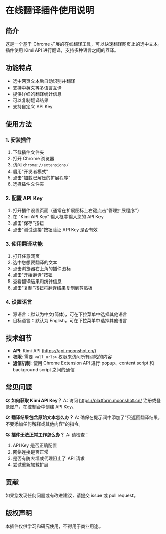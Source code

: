 # 在线翻译插件使用说明

## 简介
这是一个基于 Chrome 扩展的在线翻译工具，可以快速翻译网页上的选中文本。插件使用 Kimi API 进行翻译，支持多种语言之间的互译。

## 功能特点
- 选中网页文本后自动识别并翻译
- 支持中英文等多语言互译
- 提供详细的翻译统计信息
- 可以复制翻译结果
- 支持自定义 API Key

## 使用方法

### 1. 安装插件
1. 下载插件文件夹
2. 打开 Chrome 浏览器
3. 访问 `chrome://extensions/`
4. 启用"开发者模式"
5. 点击"加载已解压的扩展程序"
6. 选择插件文件夹

### 2. 配置 API Key
1. 打开插件设置页面（通常在扩展图标上右键点击"管理扩展程序"）
2. 在 "Kimi API Key" 输入框中输入您的 API Key
3. 点击"保存"按钮
4. 点击"测试连接"按钮验证 API Key 是否有效

### 3. 使用翻译功能
1. 打开任意网页
2. 选中您想要翻译的文本
3. 点击浏览器右上角的插件图标
4. 点击"开始翻译"按钮
5. 查看翻译结果和统计信息
6. 点击"复制"按钮将翻译结果复制到剪贴板

### 4. 设置语言
- 源语言：默认为中文(简体)，可在下拉菜单中选择其他语言
- 目标语言：默认为 English，可在下拉菜单中选择其他语言

## 技术细节
- **API**: Kimi API (https://api.moonshot.cn/)
- **权限**: 需要 `<all_urls>` 权限来访问所有网站的内容
- **通信机制**: 使用 Chrome Extension API 进行 popup、content script 和 background script 之间的通信

## 常见问题
**Q: 如何获取 Kimi API Key？**
A: 访问 https://platform.moonshot.cn/ 注册或登录账户，在控制台中创建 API Key。

**Q: 翻译结果包含原始文本怎么办？**
A: 确保在提示词中添加了"只返回翻译结果，不要添加任何解释或其他内容"的指令。

**Q: 插件无法正常工作怎么办？**
A: 请检查：
1. API Key 是否正确配置
2. 网络连接是否正常
3. 是否有防火墙或代理阻止了 API 请求
4. 尝试重新加载扩展

## 贡献
如果您发现任何问题或有改进建议，请提交 issue 或 pull request。

## 版权声明
本插件仅供学习和研究使用，不得用于商业用途。